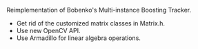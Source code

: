 Reimplementation of Bobenko's Multi-instance Boosting Tracker.
* Get rid of the customized matrix classes in Matrix.h.
* Use new OpenCV API.
* Use Armadillo for linear algebra operations.
